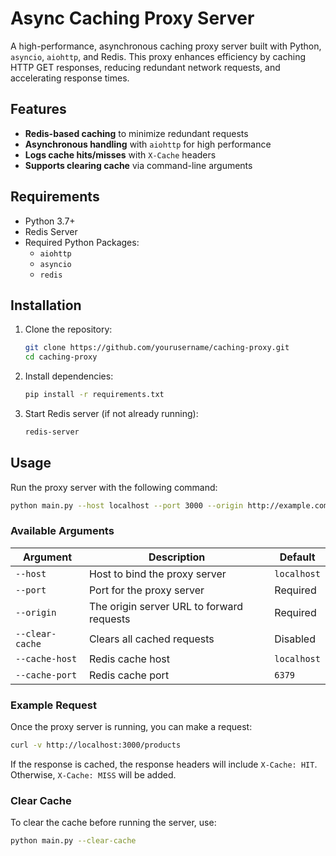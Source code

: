 # Async Caching Proxy Server

A high-performance, asynchronous caching proxy server built with Python, `asyncio`, `aiohttp`, and Redis. This proxy enhances efficiency by caching HTTP GET responses, reducing redundant network requests, and accelerating response times.

## Features
- **Redis-based caching** to minimize redundant requests
- **Asynchronous handling** with `aiohttp` for high performance
- **Logs cache hits/misses** with `X-Cache` headers
- **Supports clearing cache** via command-line arguments

## Requirements

- Python 3.7+
- Redis Server
- Required Python Packages:
  - `aiohttp`
  - `asyncio`
  - `redis`

## Installation

1. Clone the repository:
   ```sh
   git clone https://github.com/yourusername/caching-proxy.git
   cd caching-proxy
   ```

2. Install dependencies:
   ```sh
   pip install -r requirements.txt
   ```

3. Start Redis server (if not already running):
   ```sh
   redis-server
   ```

## Usage

Run the proxy server with the following command:

```sh
python main.py --host localhost --port 3000 --origin http://example.com
```

### Available Arguments
| Argument        | Description                                 | Default       |
|-----------------|---------------------------------------------|---------------|
| `--host`        | Host to bind the proxy server               | `localhost`   |
| `--port`        | Port for the proxy server                   | Required      |
| `--origin`      | The origin server URL to forward requests   | Required      |
| `--clear-cache` | Clears all cached requests                  | Disabled      |
| `--cache-host`  | Redis cache host                            | `localhost`   |
| `--cache-port`  | Redis cache port                            | `6379`        |

### Example Request
Once the proxy server is running, you can make a request:
```sh
curl -v http://localhost:3000/products
```
If the response is cached, the response headers will include `X-Cache: HIT`. Otherwise, `X-Cache: MISS` will be added.

### Clear Cache
To clear the cache before running the server, use:
```sh
python main.py --clear-cache
```


